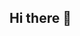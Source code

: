 ## Hi there 👋

<!--
**davidlin149/davidlin149** is a ✨ _special_ ✨ repository because its `README.md` (this file) appears on your GitHub profile.

Here are some ideas to get you started:

- 🔭 I’m currently working on finishing high school at Canyon Crest
- 🌱 I’m currently learning Computer Science A with Mr. Hare
- 👯 I’m looking to collaborate on several projects with my table mates
- 🤔 I’m looking for help with using Git Hub effectively
- 💬 Ask me about CCA life
- 📫 How to reach me: I ain't letting you reach me
- 😄 Pronouns: he/him
- ⚡ Fun fact: Got nothing 
-->
